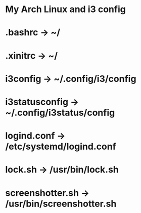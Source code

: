# My Arch Linux and i3 config

# .bashrc			-> ~/
# .xinitrc			-> ~/
# i3config			-> ~/.config/i3/config
# i3statusconfig		-> ~/.config/i3status/config
# logind.conf			-> /etc/systemd/logind.conf
# lock.sh			-> /usr/bin/lock.sh
# screenshotter.sh		-> /usr/bin/screenshotter.sh
